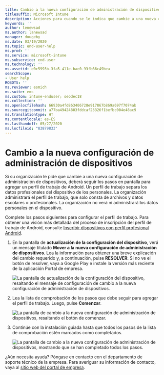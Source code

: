 ```yaml
---
title: Cambio a la nueva configuración de administración de dispositivos | Microsoft Docs
titlesuffix: Microsoft Intune
description: Acciones para cuando se le indica que cambie a una nueva configuración de administración de dispositivos.
keywords: ''
author: lenewsad
ms.author: lanewsad
manager: dougeby
ms.date: 03/19/2020
ms.topic: end-user-help
ms.prod: ''
ms.service: microsoft-intune
ms.subservice: end-user
ms.technology: ''
ms.assetid: e0c5993b-3fa5-411e-bae0-93fb66c49bea
searchScope:
- User help
ROBOTS: ''
ms.reviewer: esmich
ms.suite: ems
ms.custom: intune-enduser; seodec18
ms.collection: ''
ms.openlocfilehash: 66930a4fd863406728e917867b869a697f7074ab
ms.sourcegitcommit: a77ba49424803fddcaf23326f1befbc004e48ac9
ms.translationtype: HT
ms.contentlocale: es-ES
ms.lasthandoff: 05/27/2020
ms.locfileid: "83879833"
---
```

# <a name="move-to-new-device-management-setup"></a>Cambio a la nueva configuración de administración de dispositivos  

Si su organización le pide que cambie a una nueva configuración de administración de dispositivos, deberá seguir los pasos en pantalla para agregar un perfil de trabajo de Android. Un perfil de trabajo separa los datos profesionales del dispositivo de los personales. La organización administrará el perfil de trabajo, que solo consta de archivos y datos escolares o profesionales. La organización no verá ni administrará los datos personales en el dispositivo. 

Complete los pasos siguientes para configurar el perfil de trabajo. Para obtener una visión más detallada del proceso de inscripción del perfil de trabajo de Android, consulte [Inscribir dispositivos con perfil profesional Android](./enroll-device-android-work-profile.md).  

 1. En la pantalla de **actualización de la configuración del dispositivo**, verá un mensaje titulado **Mover a la nueva configuración de administración de dispositivos**. Lea la información para obtener una breve explicación del cambio requerido y, a continuación, pulse **RESOLVER**. Si no ve el botón de resolver, vaya a Google Play e instale la versión más reciente de la aplicación Portal de empresa.  

    ![La pantalla de actualización de la configuración del dispositivo, resaltando el mensaje de configuración de cambio a la nueva configuración de administración de dispositivos.](./media/intune-company-portal-update-settings.png)  

2. Lea la lista de comprobación de los pasos que debe seguir para agregar el perfil de trabajo. Luego, pulse **Comenzar**. 

    ![La pantalla de cambio a la nueva configuración de administración de dispositivos, resaltando el botón de comenzar.](./media/company-portal-unfinished-checklist-2003.png)  

3. Continúe con la instalación guiada hasta que todos los pasos de la lista de comprobación estén marcados como completados.  

    ![La pantalla de cambio a la nueva configuración de administración de dispositivos, mostrando que se han completado todos los pasos.](./media/company-portal-checklist-2003.png)  

¿Aún necesita ayuda? Póngase en contacto con el departamento de soporte técnico de la empresa. Para averiguar su información de contacto, vaya al [sitio web del portal de empresa](https://go.microsoft.com/fwlink/?linkid=2010980).  
